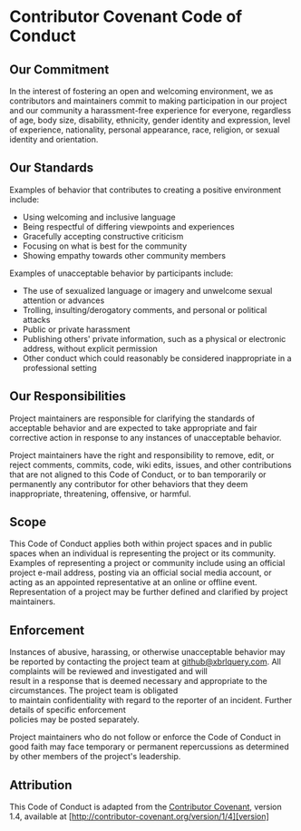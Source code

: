 # Contributor Covenant Code of Conduct

## Our Commitment

In the interest of fostering an open and welcoming environment, we as contributors and maintainers 
commit to making participation in our project and our community a harassment-free experience for everyone, 
regardless of age, body size, disability, ethnicity, gender identity and expression, level of experience, 
nationality, personal appearance, race, religion, or sexual identity and orientation.

## Our Standards

Examples of behavior that contributes to creating a positive environment include:

* Using welcoming and inclusive language
* Being respectful of differing viewpoints and experiences
* Gracefully accepting constructive criticism
* Focusing on what is best for the community
* Showing empathy towards other community members

Examples of unacceptable behavior by participants include:

* The use of sexualized language or imagery and unwelcome sexual attention or advances
* Trolling, insulting/derogatory comments, and personal or political attacks
* Public or private harassment
* Publishing others' private information, such as a physical or electronic address, without explicit permission
* Other conduct which could reasonably be considered inappropriate in a professional setting

## Our Responsibilities

Project maintainers are responsible for clarifying the standards of acceptable behavior and are expected to take 
appropriate and fair corrective action in response to any instances of unacceptable behavior.

Project maintainers have the right and responsibility to remove, edit, or reject comments, commits, code, wiki edits, 
issues, and other contributions that are not aligned to this Code of Conduct, or to ban temporarily or permanently
any contributor for other behaviors that they deem inappropriate, threatening, offensive, or harmful.

## Scope

This Code of Conduct applies both within project spaces and in public spaces when an individual is representing the 
project or its community. Examples of representing a project or community include using an official project e-mail 
address, posting via an official social media account, or acting as an appointed representative at an online or 
offline event. Representation of a project may be further defined and clarified by project maintainers.

## Enforcement

Instances of abusive, harassing, or otherwise unacceptable behavior may be reported by contacting the project team 
at [github@xbrlquery.com](mailto:github@xbrlquery.com). All complaints will be reviewed and investigated and will  
result in a response that is deemed necessary and appropriate to the circumstances. The project team is obligated  
to maintain confidentiality with regard to the reporter of an incident. Further details of specific enforcement  
policies may be posted separately.

Project maintainers who do not follow or enforce the Code of Conduct in good faith may face temporary or permanent 
repercussions as determined by other members of the project's leadership.

## Attribution

This Code of Conduct is adapted from the [Contributor Covenant][homepage], version 1.4, available at 
[http://contributor-covenant.org/version/1/4][version]

[homepage]: http://contributor-covenant.org
[version]: http://contributor-covenant.org/version/1/4/